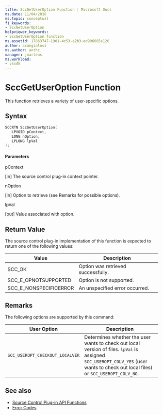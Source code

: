 ```yaml
---
title: SccGetUserOption Function | Microsoft Docs
ms.date: 11/04/2016
ms.topic: conceptual
f1_keywords:
- SccGetUserOption
helpviewer_keywords:
- SccGetUserOption function
ms.assetid: 17863747-1901-4c53-a2b3-ed996085e120
author: acangialosi
ms.author: anthc
manager: jmartens
ms.workload:
- vssdk
---
```

# SccGetUserOption Function
This function retrieves a variety of user-specific options.

## Syntax

```cpp
SCCRTN SccGetUserOption(
   LPVOID pContext,
   LONG nOption,
   LPLONG lpVal
);
```

#### Parameters
 pContext

[in] The source control plug-in context pointer.

 nOption

[in] Option to retrieve (see Remarks for possible options).

 lpVal

[out] Value associated with option.

## Return Value
 The source control plug-in implementation of this function is expected to return one of the following values:

|Value|Description|
|-----------|-----------------|
|SCC_OK|Option was retrieved successfully.|
|SCC_E_OPNOTSUPPORTED|Option is not supported.|
|SCC_E_NONSPECIFICERROR|An unspecified error occurred.|

## Remarks
 The following options are supported by this command:

|User Option|Description|
|-----------------|-----------------|
|`SCC_USEROPT_CHECKOUT_LOCALVER`|Determines whether the user wants to check out local version of files. `lpVal` is assigned `SCC_USEROPT_COLV_YES` (user wants to check out local files) or `SCC_USEROPT_COLV_NO`.|

## See also
- [Source Control Plug-in API Functions](../extensibility/source-control-plug-in-api-functions.md)
- [Error Codes](../extensibility/error-codes.md)
